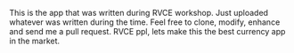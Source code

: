 This is the app that was written during RVCE workshop. Just uploaded whatever was written during the time. Feel free to clone, modify, enhance and send me a pull request. RVCE ppl, lets make this the best currency app in the market.
